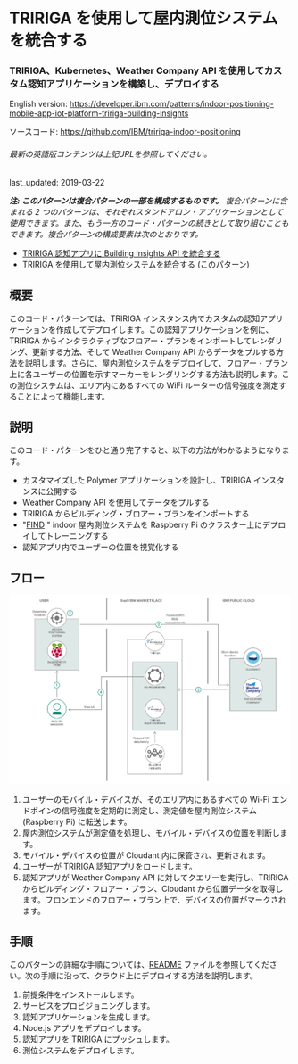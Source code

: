 # TRIRIGA を使用して屋内測位システムを統合する

### TRIRIGA、Kubernetes、Weather Company API を使用してカスタム認知アプリケーションを構築し、デプロイする

English version: https://developer.ibm.com/patterns/indoor-positioning-mobile-app-iot-platform-tririga-building-insights
  
ソースコード: https://github.com/IBM/tririga-indoor-positioning

###### 最新の英語版コンテンツは上記URLを参照してください。
last_updated: 2019-03-22

 
_**注: このパターンは複合パターンの一部を構成するものです。** 複合パターンに含まれる 2 つのパターンは、それぞれスタンドアロン・アプリケーションとして使用できます。また、もう一方のコード・パターンの続きとして取り組むこともできます。複合パターンの構成要素は次のとおりです。_

* [TRIRIGA 認知アプリに Building Insights API を統合する](https://developer.ibm.com/jp/patterns/tririga-perceptive-app-w-building-insights/)
* TRIRIGA を使用して屋内測位システムを統合する (このパターン)

## 概要

このコード・パターンでは、TRIRIGA インスタンス内でカスタムの認知アプリケーションを作成してデプロイします。この認知アプリケーションを例に、TRIRIGA からインタラクティブなフロアー・プランをインポートしてレンダリング、更新する方法、そして Weather Company API からデータをプルする方法を説明します。さらに、屋内測位システムをデプロイして、フロアー・プラン上に各ユーザーの位置を示すマーカーをレンダリングする方法も説明します。この測位システムは、エリア内にあるすべての WiFi ルーターの信号強度を測定することによって機能します。

## 説明

このコード・パターンをひと通り完了すると、以下の方法がわかるようになります。

* カスタマイズした Polymer アプリケーションを設計し、TRIRIGA インスタンスに公開する
* Weather Company API を使用してデータをプルする
* TRIRIGA からビルディング・ブロアー・プランをインポートする
* "[FIND](https://github.com/schollz/find-lf) " indoor 屋内測位システムを Raspberry Pi のクラスター上にデプロイしてトレーニングする
* 認知アプリ内でユーザーの位置を視覚化する

## フロー

![フロー](./images/arch-diagram1.png)

1. ユーザーのモバイル・デバイスが、そのエリア内にあるすべての Wi-Fi エンドポインの信号強度を定期的に測定し、測定値を屋内測位システム (Raspberry Pi) に転送します。
2. 屋内測位システムが測定値を処理し、モバイル・デバイスの位置を判断します。
3. モバイル・デバイスの位置が Cloudant 内に保管され、更新されます。
4. ユーザーが TRIRIGA 認知アプリをロードします。
5. 認知アプリが Weather Company API に対してクエリーを実行し、TRIRIGA からビルディング・フロアー・プラン、Cloudant から位置データを取得します。フロンエンドのフロアー・プラン上で、デバイスの位置がマークされます。

## 手順

このパターンの詳細な手順については、[README](https://github.com/IBM/tririga-indoor-positioning/blob/master/README.md) ファイルを参照してください。次の手順に沿って、クラウド上にデプロイする方法を説明します。

1. 前提条件をインストールします。
2. サービスをプロビジョニングします。
3. 認知アプリケーションを生成します。
4. Node.js アプリをデプロイします。
5. 認知アプリを TRIRIGA にプッシュします。
6. 測位システムをデプロイします。
